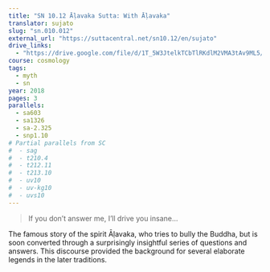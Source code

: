 ```yaml
---
title: "SN 10.12 Āḷavaka Sutta: With Āḷavaka"
translator: sujato
slug: "sn.010.012"
external_url: "https://suttacentral.net/sn10.12/en/sujato"
drive_links:
  - "https://drive.google.com/file/d/1T_5W3JtelkTCbTlRKdlM2VMA3tAv9ML5/view?usp=drivesdk"
course: cosmology
tags:
  - myth
  - sn
year: 2018
pages: 3
parallels:
  - sa603
  - sa1326
  - sa-2.325
  - snp1.10
# Partial parallels from SC
#  - sag
#  - t210.4
#  - t212.11
#  - t213.10
#  - uv10
#  - uv-kg10
#  - uvs10
---
```


> If you don’t answer me, I’ll drive you insane...

The famous story of the spirit Āḷavaka, who tries to bully the Buddha, but is soon converted through a surprisingly insightful series of questions and answers. This discourse provided the background for several elaborate legends in the later traditions.
